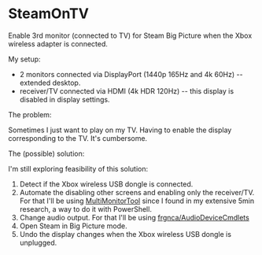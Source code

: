 # SteamOnTV

Enable 3rd monitor (connected to TV) for Steam Big Picture when the Xbox wireless adapter is connected.

My setup:

- 2 monitors connected via DisplayPort (1440p 165Hz and 4k 60Hz) -- extended desktop.
- receiver/TV connected via HDMI (4k HDR 120Hz) -- this display is disabled in display settings.

The problem:

Sometimes I just want to play on my TV. Having to enable the display corresponding to the TV. It's cumbersome.

The (possible) solution:

I'm still exploring feasibility of this solution:

1. Detect if the Xbox wireless USB dongle is connected.
1. Automate the disabling other screens and enabling only the receiver/TV. For that I'll be using [MultiMonitorTool](https://www.nirsoft.net/utils/multi_monitor_tool.html) since I found in my extensive 5min research, a way to do it with PowerShell.
1. Change audio output. For that I'll be using [frgnca/AudioDeviceCmdlets](https://github.com/frgnca/AudioDeviceCmdlets)
1. Open Steam in Big Picture mode.
1. Undo the display changes when the Xbox wireless USB dongle is unplugged.
